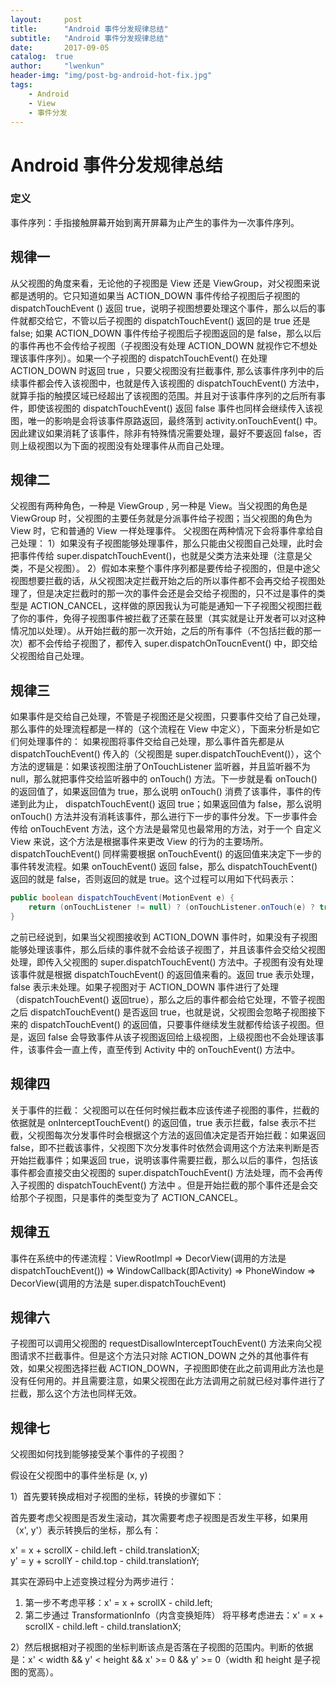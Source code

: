 ```yaml
---
layout:     post
title:      "Android 事件分发规律总结"
subtitle:   "Android 事件分发规律总结"
date:       2017-09-05
catalog:  true
author:     "lwenkun"
header-img: "img/post-bg-android-hot-fix.jpg"
tags:
    - Android
    - View
    - 事件分发
---
```


# Android 事件分发规律总结

### 定义
事件序列：手指接触屏幕开始到离开屏幕为止产生的事件为一次事件序列。

## 规律一
从父视图的角度来看，无论他的子视图是 View 还是 ViewGroup，对父视图来说都是透明的。它只知道如果当 ACTION\_DOWN 事件传给子视图后子视图的 dispatchTouchEvent () 返回 true，说明子视图想要处理这个事件，那么以后的事件就都交给它，不管以后子视图的 dispatchTouchEvent() 返回的是 true 还是 false; 如果 ACTION\_DOWN 事件传给子视图后子视图返回的是 false，那么以后的事件再也不会传给子视图（子视图没有处理 ACTION\_DOWN 就视作它不想处理该事件序列）。如果一个子视图的 dispatchTouchEvent() 在处理 ACTION\_DOWN 时返回 true ，只要父视图没有拦截事件, 那么该事件序列中的后续事件都会传入该视图中，也就是传入该视图的 dispatchTouchEvent() 方法中，就算手指的触摸区域已经超出了该视图的范围。并且对于该事件序列的之后所有事件，即使该视图的 dispatchTouchEvent() 返回 false 事件也同样会继续传入该视图，唯一的影响是会将该事件原路返回，最终落到 activity.onTouchEvent() 中。因此建议如果消耗了该事件，除非有特殊情况需要处理，最好不要返回 false，否则上级视图以为下面的视图没有处理事件从而自己处理。

## 规律二
父视图有两种角色，一种是 ViewGroup , 另一种是 View。当父视图的角色是 ViewGroup 时，父视图的主要任务就是分派事件给子视图；当父视图的角色为 View 时，它和普通的 View 一样处理事件。
父视图在两种情况下会将事件拿给自己处理：
1）如果没有子视图能够处理事件，那么只能由父视图自己处理，此时会把事件传给 super.dispatchTouchEvent()，也就是父类方法来处理（注意是父类，不是父视图）。
2）假如本来整个事件序列都是要传给子视图的，但是中途父视图想要拦截的话，从父视图决定拦截开始之后的所以事件都不会再交给子视图处理了，但是决定拦截时的那一次的事件会还是会交给子视图的，只不过是事件的类型是 ACTION\_CANCEL，这样做的原因我认为可能是通知一下子视图父视图拦截了你的事件，免得子视图事件被拦截了还蒙在鼓里（其实就是让开发者可以对这种情况加以处理）。从开始拦截的那一次开始，之后的所有事件（不包括拦截的那一次）都不会传给子视图了，都传入 super.dispatchOnToucnEvent() 中，即交给父视图给自己处理。

## 规律三
如果事件是交给自己处理，不管是子视图还是父视图，只要事件交给了自己处理，那么事件的处理流程都是一样的（这个流程在 View 中定义），下面来分析是如它们何处理事件的：
如果视图将事件交给自己处理，那么事件首先都是从 dispatchTouchEvent() 传入的（父视图是 super.dispatchTouchEvent()），这个方法的逻辑是：如果该视图注册了OnTouchListener 监听器，并且监听器不为 null，那么就把事件交给监听器中的 onTouch() 方法。下一步就是看 onTouch() 的返回值了，如果返回值为 true，那么说明 onTouch() 消费了该事件，事件的传递到此为止， dispatchTouchEvent() 返回 true；如果返回值为 false，那么说明 onTouch() 方法并没有消耗该事件，那么进行下一步的事件分发。下一步事件会传给 onTouchEvent 方法，这个方法是最常见也最常用的方法，对于一个 自定义 View 来说，这个方法是根据事件来更改 View 的行为的主要场所。dispatchTouchEvent() 同样需要根据 onTouchEvent() 的返回值来决定下一步的事件转发流程。如果 onTouchEvent() 返回 false，那么 dispatchTouchEvent() 返回的就是 false，否则返回的就是 true。这个过程可以用如下代码表示：

```java
public boolean dispatchTouchEvent(MotionEvent e) {
    return (onTouchListener != null) ? (onTouchListener.onTouch(e) ? true : onTouchEvent(ev)) : onTouchEvent(e);
}
```

之前已经说到，如果当父视图接收到 ACTION\_DOWN 事件时，如果没有子视图能够处理该事件，那么后续的事件就不会给该子视图了，并且该事件会交给父视图处理，即传入父视图的 super.dispatchTouchEvent() 方法中。子视图有没有处理该事件就是根据 dispatchTouchEvent() 的返回值来看的。返回 true 表示处理，false 表示未处理。如果子视图对于 ACTION\_DOWN 事件进行了处理（dispatchTouchEvent() 返回true），那么之后的事件都会给它处理，不管子视图之后 dispatchTouchEvent() 是否返回 true，也就是说，父视图会忽略子视图接下来的 dispatchTouchEvent() 的返回值，只要事件继续发生就都传给该子视图。但是，返回 false 会导致事件从该子视图返回给上级视图，上级视图也不会处理该事件，该事件会一直上传，直至传到 Activity 中的 onTouchEvent() 方法中。 

## 规律四
关于事件的拦截：
父视图可以在任何时候拦截本应该传递子视图的事件，拦截的依据就是 onInterceptTouchEvent() 的返回值，true 表示拦截，false 表示不拦截，父视图每次分发事件时会根据这个方法的返回值决定是否开始拦截：如果返回 false，即不拦截该事件，父视图下次分发事件时依然会调用这个方法来判断是否开始拦截事件；如果返回 true，说明该事件需要拦截，那么以后的事件，包括该事件都会直接交由父视图的 super.dispatchTouchEvent() 方法处理，而不会再传入子视图的 dispatchTouchEvent() 方法中 。但是开始拦截的那个事件还是会交给那个子视图，只是事件的类型变为了 ACTION\_CANCEL。

## 规律五
事件在系统中的传递流程：ViewRootImpl => DecorView(调用的方法是 dispatchTouchEvent()) => WindowCallback(即Activity) => PhoneWindow => DecorView(调用的方法是 super.dispatchTouchEvent)

## 规律六
子视图可以调用父视图的 requestDisallowInterceptTouchEvent() 方法来向父视图请求不拦截事件。但是这个方法只对除 ACTION\_DOWN 之外的其他事件有效，如果父视图选择拦截 ACTION\_DOWN，子视图即使在此之前调用此方法也是没有任何用的。并且需要注意，如果父视图在此方法调用之前就已经对事件进行了拦截，那么这个方法也同样无效。

## 规律七
父视图如何找到能够接受某个事件的子视图？

假设在父视图中的事件坐标是 (x, y)

1）首先要转换成相对子视图的坐标，转换的步骤如下：

首先要考虑父视图是否发生滚动，其次需要考虑子视图是否发生平移，如果用（x', y'）表示转换后的坐标，那么有：

x' = x + scrollX - child.left - child.translationX;<br>
y' = y + scrollY - child.top - child.translationY;

其实在源码中上述变换过程分为两步进行：

1. 第一步不考虑平移：x' = x + scrollX - child.left; 
2. 第二步通过 TransformationInfo（内含变换矩阵） 将平移考虑进去：x' = x + scrollX - child.left - child.translationX;

2）然后根据相对子视图的坐标判断该点是否落在子视图的范围内。判断的依据是：x' < width && y' < height && x' >= 0 && y' >= 0（width 和 height 是子视图的宽高）。